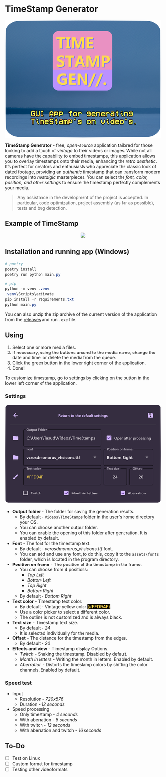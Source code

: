 # TimeStamp Generator
<p align='center'>
    <img src="readme_assets\head.png">
</p>

**TimeStamp Generator** -  free, *open-source* application tailored for those looking to add a touch of *vintage* to their videos or images. While not all cameras have the capability to embed timestamps, this application allows you to overlay timestamps onto their media, enhancing the *retro aesthetic*. It’s perfect for creators and enthusiasts who appreciate the classic look of dated footage, providing an *authentic* timestamp that can transform modern recordings into *nostalgic* masterpieces. You can select the *font, color, position, and other settings* to ensure the timestamp perfectly complements your media.

>Any assistance in the development of the project is accepted. In particular, code optimization, project assembly (as far as possible), tests and bug detection.
## Example of TimeStamp
<p align='center'>
    <img src="readme_assets\example.gif" width="786">
</p>

## Installation and running app (Windows)
```powershell
# poetry
poetry install
poetry run python main.py
```
```powershell
# pip
python -m venv .venv
.venv\Scripts\activate
pip install -r requirements.txt
python main.py
```
You can also unzip the zip archive of the current version of the application from the [releases](https://github.com/yrkdaysnf/timestampgenerator/releases) and run `.exe` file.
## Using
1. Select one or more media files. 
2. If necessary, using the buttons around to the media name, change the date and time, or delete the media from the queue.
3. Click the green button in the lower right corner of the application.
4. Done! 

To customize timestamp, go to settings by clicking on the button in the lower left corner of the application.

### Settings
<p align='center'>
    <img src="readme_assets\settings.png">
</p>

* **Output folder** - The folder for saving the generation results.
  * By default - `Videos\TimeStamps` folder in the user's home directory your OS.
  * You can choose another output folder.
  * You can enable the opening of this folder after generation. It is enabled by default.
* **Font** - The font for the timestamp text.
  * By default - *vcrosdmonorus_vhsicons.ttf* font.
  * You can add and use any font, to do this, copy it to the `assets\fonts` folder, which is located in the program directory.
* **Position on frame** - The position of the timestamp in the frame.
  * You can choose from 4 positions:
    * *Top Left*
    * *Bottom Left*
    * *Top Right*
    * *Bottom Right*
  * By default - *Bottom Right*
* **Text color** - Timestamp text color.
  * By default - Vintage yellow color <span style="background-color:BLACK;color:#FFD94F">(<b>#FFD94F</b>)</span>.
  * Use a color picker to select a different color.
  * The outline is not customized and is always black.
* **Text size** - Timestamp text size.
  * By default - *24*
  * It is selected individually for the media.
* **Offset** - The distance for the timestamp from the edges.
  * By default - *20*
* **Effects and view** - Timestamp display Options.
  * *Twitch* - Shaking the timestamp. Disabled by default.
  * *Month in letters* - Writing the month in letters. Enabled by default.
  * *Aberration* - Distorts the timestamp colors by shifting the color channels. Enabled by default.

### Speed test
* Input
  * Resolution - *720x576*
  * Duration - *12 seconds*
* Speed processing
  * Only timestamp - *4 seconds*
  * With aberration - *8 seconds*
  * With twitch - *12 seconds*
  * With aberration and twitch - *16 seconds*

## To-Do
- [ ] Test on Linux
- [ ] Custom format for timestamp
- [ ] Testing other videoformats
